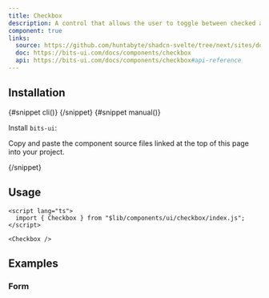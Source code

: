 ```yaml
---
title: Checkbox
description: A control that allows the user to toggle between checked and not checked.
component: true
links:
  source: https://github.com/huntabyte/shadcn-svelte/tree/next/sites/docs/src/lib/registry/ui/checkbox
  doc: https://bits-ui.com/docs/components/checkbox
  api: https://bits-ui.com/docs/components/checkbox#api-reference
---
```


<script>
	import ComponentPreview from "$lib/components/component-preview.svelte";
	import PMAddComp from "$lib/components/pm-add-comp.svelte";
	import PMInstall from "$lib/components/pm-install.svelte";
	import Steps from "$lib/components/steps.svelte";
	import InstallTabs from "$lib/components/install-tabs.svelte";
	import Step from "$lib/components/step.svelte";
</script>

<ComponentPreview name="checkbox-demo">

<div></div>

</ComponentPreview>

## Installation

<InstallTabs>
{#snippet cli()}
<PMAddComp name="checkbox" />
{/snippet}
{#snippet manual()}
<Steps>

<Step>

Install `bits-ui`:

</Step>

<PMInstall command="bits-ui -D" />

<Step>

Copy and paste the component source files linked at the top of this page into your project.

</Step>

</Steps>
{/snippet}
</InstallTabs>

## Usage

```svelte
<script lang="ts">
  import { Checkbox } from "$lib/components/ui/checkbox/index.js";
</script>
```

```svelte
<Checkbox />
```

## Examples

### Form

<ComponentPreview name="checkbox-form-multiple">

<div></div>

</ComponentPreview>
